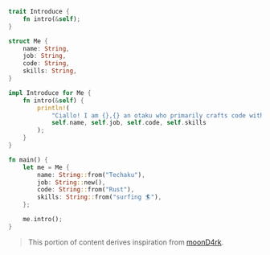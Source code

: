 ```Rust
trait Introduce {
    fn intro(&self);
}

struct Me {
    name: String,
    job: String,
    code: String,
    skills: String,
}

impl Introduce for Me {
    fn intro(&self) {
        println!(
            "Ciallo! I am {},{} an otaku who primarily crafts code with {}. My skills? {}",
            self.name, self.job, self.code, self.skills
        );
    }
}

fn main() {
    let me = Me {
        name: String::from("Techaku"),
        job: String::new(),
        code: String::from("Rust"),
        skills: String::from("surfing 🏄"),
    };

    me.intro();
}
```
> This portion of content derives inspiration from [moonD4rk](https://github.com/moonD4rk/moonD4rk).

